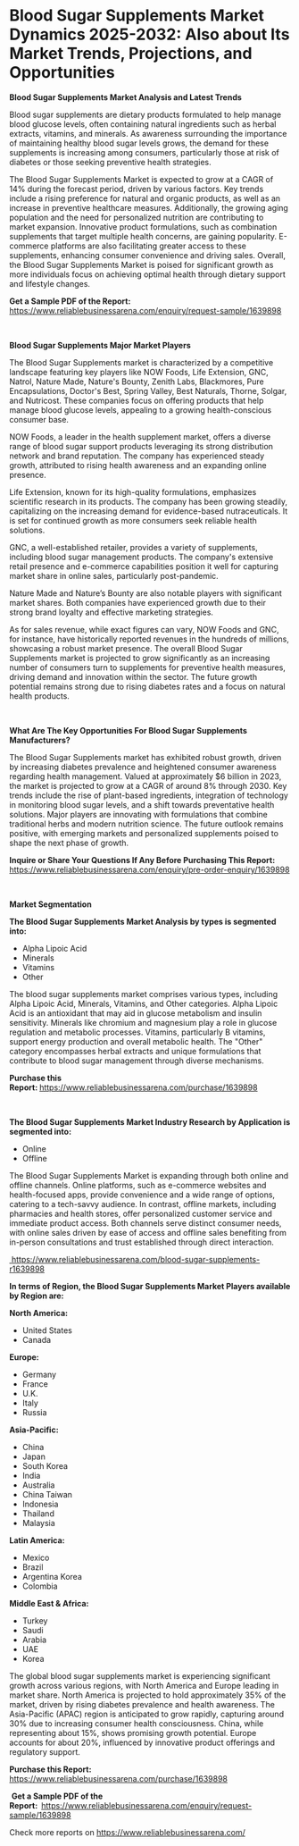 <p><h1>Blood Sugar Supplements Market Dynamics 2025-2032: Also about Its Market Trends, Projections, and Opportunities</h1></p><p><strong>Blood Sugar Supplements Market Analysis and Latest Trends</strong></p>
<p><p>Blood sugar supplements are dietary products formulated to help manage blood glucose levels, often containing natural ingredients such as herbal extracts, vitamins, and minerals. As awareness surrounding the importance of maintaining healthy blood sugar levels grows, the demand for these supplements is increasing among consumers, particularly those at risk of diabetes or those seeking preventive health strategies.</p><p>The Blood Sugar Supplements Market is expected to grow at a CAGR of 14% during the forecast period, driven by various factors. Key trends include a rising preference for natural and organic products, as well as an increase in preventive healthcare measures. Additionally, the growing aging population and the need for personalized nutrition are contributing to market expansion. Innovative product formulations, such as combination supplements that target multiple health concerns, are gaining popularity. E-commerce platforms are also facilitating greater access to these supplements, enhancing consumer convenience and driving sales. Overall, the Blood Sugar Supplements Market is poised for significant growth as more individuals focus on achieving optimal health through dietary support and lifestyle changes.</p></p>
<p><strong>Get a Sample PDF of the Report:&nbsp;</strong> <a href="https://www.reliablebusinessarena.com/enquiry/request-sample/1639898?utm_campaign=2146&utm_medium=2&utm_source=Github&utm_content=ia&utm_term=04042025&utm_id=blood-sugar-supplements">https://www.reliablebusinessarena.com/enquiry/request-sample/1639898</a></p>
<p>&nbsp;</p>
<p><strong>Blood Sugar Supplements Major Market Players</strong></p>
<p><p>The Blood Sugar Supplements market is characterized by a competitive landscape featuring key players like NOW Foods, Life Extension, GNC, Natrol, Nature Made, Nature's Bounty, Zenith Labs, Blackmores, Pure Encapsulations, Doctor's Best, Spring Valley, Best Naturals, Thorne, Solgar, and Nutricost. These companies focus on offering products that help manage blood glucose levels, appealing to a growing health-conscious consumer base.</p><p>NOW Foods, a leader in the health supplement market, offers a diverse range of blood sugar support products leveraging its strong distribution network and brand reputation. The company has experienced steady growth, attributed to rising health awareness and an expanding online presence.</p><p>Life Extension, known for its high-quality formulations, emphasizes scientific research in its products. The company has been growing steadily, capitalizing on the increasing demand for evidence-based nutraceuticals. It is set for continued growth as more consumers seek reliable health solutions.</p><p>GNC, a well-established retailer, provides a variety of supplements, including blood sugar management products. The company's extensive retail presence and e-commerce capabilities position it well for capturing market share in online sales, particularly post-pandemic.</p><p>Nature Made and Nature’s Bounty are also notable players with significant market shares. Both companies have experienced growth due to their strong brand loyalty and effective marketing strategies.</p><p>As for sales revenue, while exact figures can vary, NOW Foods and GNC, for instance, have historically reported revenues in the hundreds of millions, showcasing a robust market presence. The overall Blood Sugar Supplements market is projected to grow significantly as an increasing number of consumers turn to supplements for preventive health measures, driving demand and innovation within the sector. The future growth potential remains strong due to rising diabetes rates and a focus on natural health products.</p></p>
<p>&nbsp;</p>
<p><strong>What Are The Key Opportunities For Blood Sugar Supplements Manufacturers?</strong></p>
<p><p>The Blood Sugar Supplements market has exhibited robust growth, driven by increasing diabetes prevalence and heightened consumer awareness regarding health management. Valued at approximately $6 billion in 2023, the market is projected to grow at a CAGR of around 8% through 2030. Key trends include the rise of plant-based ingredients, integration of technology in monitoring blood sugar levels, and a shift towards preventative health solutions. Major players are innovating with formulations that combine traditional herbs and modern nutrition science. The future outlook remains positive, with emerging markets and personalized supplements poised to shape the next phase of growth.</p></p>
<p><strong>Inquire or Share Your Questions If Any Before Purchasing This Report:</strong> <a href="https://www.reliablebusinessarena.com/enquiry/pre-order-enquiry/1639898?utm_campaign=2146&utm_medium=2&utm_source=Github&utm_content=ia&utm_term=04042025&utm_id=blood-sugar-supplements">https://www.reliablebusinessarena.com/enquiry/pre-order-enquiry/1639898</a></p>
<p>&nbsp;</p>
<p><strong>Market Segmentation</strong></p>
<p><strong>The Blood Sugar Supplements Market Analysis by types is segmented into:</strong></p>
<p><ul><li>Alpha Lipoic Acid</li><li>Minerals</li><li>Vitamins</li><li>Other</li></ul></p>
<p><p>The blood sugar supplements market comprises various types, including Alpha Lipoic Acid, Minerals, Vitamins, and Other categories. Alpha Lipoic Acid is an antioxidant that may aid in glucose metabolism and insulin sensitivity. Minerals like chromium and magnesium play a role in glucose regulation and metabolic processes. Vitamins, particularly B vitamins, support energy production and overall metabolic health. The "Other" category encompasses herbal extracts and unique formulations that contribute to blood sugar management through diverse mechanisms.</p></p>
<p><strong>Purchase this Report:&nbsp;</strong><a href="https://www.reliablebusinessarena.com/purchase/1639898?utm_campaign=2146&utm_medium=2&utm_source=Github&utm_content=ia&utm_term=04042025&utm_id=blood-sugar-supplements">https://www.reliablebusinessarena.com/purchase/1639898</a></p>
<p>&nbsp;</p>
<p><strong>The Blood Sugar Supplements Market Industry Research by Application is segmented into:</strong></p>
<p><ul><li>Online</li><li>Offline</li></ul></p>
<p><p>The Blood Sugar Supplements Market is expanding through both online and offline channels. Online platforms, such as e-commerce websites and health-focused apps, provide convenience and a wide range of options, catering to a tech-savvy audience. In contrast, offline markets, including pharmacies and health stores, offer personalized customer service and immediate product access. Both channels serve distinct consumer needs, with online sales driven by ease of access and offline sales benefiting from in-person consultations and trust established through direct interaction.</p></p>
<p><a href="https://www.reliablebusinessarena.com/blood-sugar-supplements-r1639898?utm_campaign=2146&utm_medium=2&utm_source=Github&utm_content=ia&utm_term=04042025&utm_id=blood-sugar-supplements">&nbsp;https://www.reliablebusinessarena.com/blood-sugar-supplements-r1639898</a></p>
<p><strong>In terms of Region, the Blood Sugar Supplements Market Players available by Region are:</strong></p>
<p>
    <p> <strong> North America: </strong>
        <ul>
            <li>United States</li>
            <li>Canada</li>
        </ul>
        </p> 
    <p> <strong> Europe: </strong>
        <ul>
            <li>Germany</li>
            <li>France</li>
            <li>U.K.</li>
            <li>Italy</li>
            <li>Russia</li>
        </ul>
        </p> 
    <p> <strong> Asia-Pacific: </strong>
        <ul>
            <li>China</li>
            <li>Japan</li>
            <li>South Korea</li>
            <li>India</li>
            <li>Australia</li>
            <li>China Taiwan</li>
            <li>Indonesia</li>
            <li>Thailand</li>
            <li>Malaysia</li>
        </ul>
        </p> 
    <p> <strong> Latin America: </strong>
        <ul>
            <li>Mexico</li>
            <li>Brazil</li>
            <li>Argentina Korea</li>
            <li>Colombia</li>
        </ul>
        </p> 
    <p> <strong> Middle East & Africa: </strong>
        <ul>
            <li>Turkey</li>
            <li>Saudi</li>
            <li>Arabia</li>
            <li>UAE</li>
            <li>Korea</li>
        </ul>
    </p>
    </p>
<p><p>The global blood sugar supplements market is experiencing significant growth across various regions, with North America and Europe leading in market share. North America is projected to hold approximately 35% of the market, driven by rising diabetes prevalence and health awareness. The Asia-Pacific (APAC) region is anticipated to grow rapidly, capturing around 30% due to increasing consumer health consciousness. China, while representing about 15%, shows promising growth potential. Europe accounts for about 20%, influenced by innovative product offerings and regulatory support.</p></p>
<p><strong>Purchase this Report: </strong><a href="https://www.reliablebusinessarena.com/purchase/1639898?utm_campaign=2146&utm_medium=2&utm_source=Github&utm_content=ia&utm_term=04042025&utm_id=blood-sugar-supplements">https://www.reliablebusinessarena.com/purchase/1639898</a></p>
<p>&nbsp;<strong>Get a Sample PDF of the Report:&nbsp;&nbsp;</strong><a href="https://www.reliablebusinessarena.com/enquiry/request-sample/1639898?utm_campaign=2146&utm_medium=2&utm_source=Github&utm_content=ia&utm_term=04042025&utm_id=blood-sugar-supplements">https://www.reliablebusinessarena.com/enquiry/request-sample/1639898</a></p>
<p><strong></strong></p>
<p>Check more reports on <a href="https://www.reliablebusinessarena.com/?utm_campaign=2146&utm_medium=2&utm_source=Github&utm_content=ia&utm_term=04042025&utm_id=blood-sugar-supplements">https://www.reliablebusinessarena.com/</a></p>